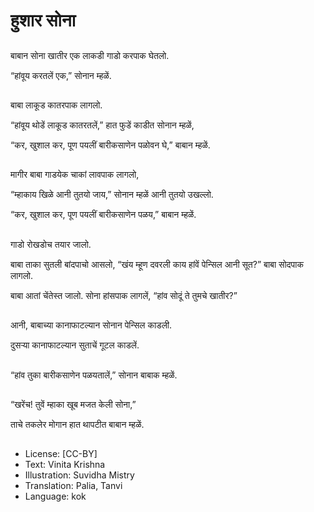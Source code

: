 # हुशार सोना

##
बाबान सोना खातीर एक लाकडी गाडो करपाक घेतलो.

“हांवूय करतलें एक,” सोनान म्हळें.

##
बाबा लाकूड कातरपाक लागलो.

“हांवूय थोडें लाकूड कातरतलें,” हात फुडें काडीत सोनान म्हळें,

“कर, खुशाल कर, पूण पयलीं बारीकसाणेन पळोवन घे,” बाबान म्हळें.

##
मागीर बाबा गाडयेक चाकां लावपाक लागलो,

“म्हाकाय खिळे आनी तुतयो जाय,” सोनान म्हळें आनी तुतयो उखल्लो.

“कर, खुशाल कर, पूण पयलीं बारीकसाणेन पळय,” बाबान म्हळें.

##
गाडो रोखडोच तयार जालो.

बाबा ताका सुतली बांदपाचो आसलो, “खंय म्हूण दवरली काय हांवें पेन्सिल आनी सूत?” बाबा सोदपाक लागलो.

बाबा आतां चेंतेस्त जालो. सोना हांसपाक लागलें, “हांव सोदूं ते तुमचे खातीर?”

##
आनी, बाबाच्या कानाफाटल्यान सोनान पेन्सिल काडली.

दुसऱ्या कानाफाटल्यान सुताचें गूटल काडलें.

##
“हांव तुका बारीकसाणेन पळयतालें,” सोनान बाबाक म्हळें.

##
“खरेंच! तुवें म्हाका खूब मजत केली सोना,”

ताचे तकलेर मोगान हात थापटीत बाबान म्हळें.

##
* License: [CC-BY]
* Text: Vinita Krishna
* Illustration: Suvidha Mistry
* Translation: Palia, Tanvi
* Language: kok
